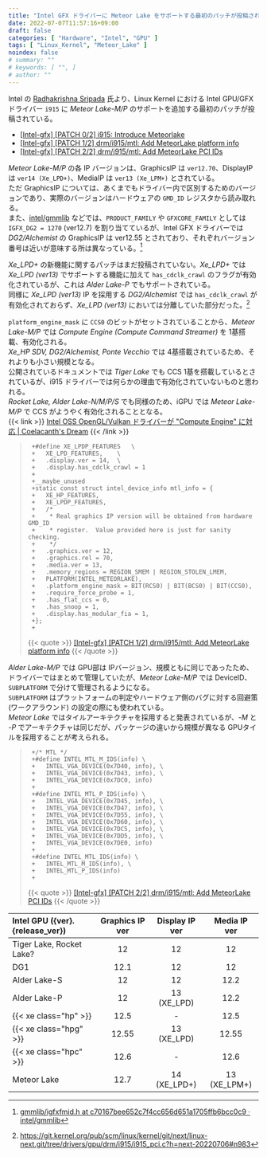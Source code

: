 ```yaml
---
title: "Intel GFX ドライバーに Meteor Lake をサポートする最初のパッチが投稿される ―― Gen12.7, Xe_LPD+, Xe_LPM+"
date: 2022-07-07T11:57:16+09:00
draft: false
categories: [ "Hardware", "Intel", "GPU" ]
tags: [ "Linux_Kernel", "Meteor_Lake" ]
noindex: false
# summary: ""
# keywords: [ "", ]
# author: ""
---
```


Intel の [Radhakrishna Sripada](https://www.linkedin.com/in/rkinvictus) 氏より、Linux Kernel における Intel GPU/GFX ドライバー `i915` に *Meteor Lake-M/P* のサポートを追加する最初のパッチが投稿されている。  

 * [[Intel-gfx] [PATCH 0/2] i915: Introduce Meteorlake](https://lists.freedesktop.org/archives/intel-gfx/2022-July/301011.html)
 * [[Intel-gfx] [PATCH 1/2] drm/i915/mtl: Add MeteorLake platform info](https://lists.freedesktop.org/archives/intel-gfx/2022-July/301009.html)
 * [[Intel-gfx] [PATCH 2/2] drm/i915/mtl: Add MeteorLake PCI IDs](https://lists.freedesktop.org/archives/intel-gfx/2022-July/301010.html)

*Meteor Lake-M/P* の各 IP バージョンは、GraphicsIP は `ver12.70`、DisplayIP は `ver14 (Xe_LPD+)`、MediaIP は `ver13 (Xe_LPM+)` とされている。  
ただ GraphicsIP については、あくまでもドライバー内で区別するためのバージョンであり、実際のバージョンはハードウェアの `GMD_ID` レジスタから読み取れる。  
また、[intel/gmmlib](https://github.com/intel/gmmlib) などでは、`PRODUCT_FAMILY` や `GFXCORE_FAMILY` としては `IGFX_DG2 = 1270` (ver12.7) を割り当てているが、Intel GFX ドライバーでは *DG2/Alchemist* の GraphicsIP は ver12.55 とされており、それぞれバージョン番号は近いが意味する所は異なっている。[^gmmlib]  

[^gmmlib]: [gmmlib/igfxfmid.h at c70167bee652c7f4cc656d651a1705ffb6bcc0c9 · intel/gmmlib](https://github.com/intel/gmmlib/blob/c70167bee652c7f4cc656d651a1705ffb6bcc0c9/Source/inc/common/igfxfmid.h#L69-L82)

*Xe_LPD+* の新機能に関するパッチはまだ投稿されていない。*Xe_LPD+* では *Xe_LPD (ver13)* でサポートする機能に加えて `has_cdclk_crawl` のフラグが有効化されているが、これは *Alder Lake-P* でもサポートされている。  
同様に *Xe_LPD (ver13)* IP を採用する *DG2/Alchemist* では `has_cdclk_crawl` が有効化されておらず、*Xe_LPD (ver13)* においては分離していた部分だった。[^cdclk_crawl]  

[^cdclk_crawl]: <https://git.kernel.org/pub/scm/linux/kernel/git/next/linux-next.git/tree/drivers/gpu/drm/i915/i915_pci.c?h=next-20220706#n983>

`platform_engine_mask` に `CCS0` のビットがセットされていることから、*Meteor Lake-M/P* では *Compute Engine (Compute Command Streamer)* を 1基搭載、有効化される。  
*Xe_HP SDV, DG2/Alchemist, Ponte Vecchio* では 4基搭載されているため、それよりも小さい規模となる。  
公開されているドキュメントでは *Tiger Lake* でも CCS 1基を搭載しているとされているが、i915 ドライバーでは何らかの理由で有効化されていないものと思われる。  
*Rocket Lake, Alder Lake-N/M/P/S* でも同様のため、iGPU では *Meteor Lake-M/P* で CCS がようやく有効化されることとなる。  
{{< link >}} [Intel OSS OpenGL/Vulkan ドライバーが "Compute Engine" に対応 | Coelacanth's Dream](/posts/2022/06/16/intel-ccs-mesa3d/) {{< /link >}}

 > 		+#define XE_LPDP_FEATURES	\
 > 		+	XE_LPD_FEATURES,	\
 > 		+	.display.ver = 14,	\
 > 		+	.display.has_cdclk_crawl = 1
 > 		+
 > 		+__maybe_unused
 > 		+static const struct intel_device_info mtl_info = {
 > 		+	XE_HP_FEATURES,
 > 		+	XE_LPDP_FEATURES,
 > 		+	/*
 > 		+	 * Real graphics IP version will be obtained from hardware GMD_ID
 > 		+	 * register.  Value provided here is just for sanity checking.
 > 		+	 */
 > 		+	.graphics.ver = 12,
 > 		+	.graphics.rel = 70,
 > 		+	.media.ver = 13,
 > 		+	.memory_regions = REGION_SMEM | REGION_STOLEN_LMEM,
 > 		+	PLATFORM(INTEL_METEORLAKE),
 > 		+	.platform_engine_mask = BIT(RCS0) | BIT(BCS0) | BIT(CCS0),
 > 		+	.require_force_probe = 1,
 > 		+	.has_flat_ccs = 0,
 > 		+	.has_snoop = 1,
 > 		+	.display.has_modular_fia = 1,
 > 		+};
 > 		+
 >
 > {{< quote >}} [[Intel-gfx] [PATCH 1/2] drm/i915/mtl: Add MeteorLake platform info](https://lists.freedesktop.org/archives/intel-gfx/2022-July/301009.html) {{< /quote >}}

*Alder Lake-M/P* では GPU部は IPバージョン、規模ともに同じであったため、ドライバーではまとめて管理していたが、*Meteor Lake-M/P* では DeviceID、`SUBPLATFORM` で分けて管理されるようになる。  
`SUBPLATFORM` はプラットフォームの判定やハードウェア側のバグに対する回避策 (ワークアラウンド) の設定の際にも使われている。  
*Meteor Lake* ではタイルアーキテクチャを採用すると発表されているが、*-M* と *-P* でアーキテクチャは同じだが、パッケージの違いから規模が異なる GPUタイルを採用することが考えられる。  

 > 		+/* MTL */
 > 		+#define INTEL_MTL_M_IDS(info) \
 > 		+	INTEL_VGA_DEVICE(0x7D40, info), \
 > 		+	INTEL_VGA_DEVICE(0x7D43, info), \
 > 		+	INTEL_VGA_DEVICE(0x7DC0, info)
 > 		+
 > 		+#define INTEL_MTL_P_IDS(info) \
 > 		+	INTEL_VGA_DEVICE(0x7D45, info), \
 > 		+	INTEL_VGA_DEVICE(0x7D47, info), \
 > 		+	INTEL_VGA_DEVICE(0x7D55, info), \
 > 		+	INTEL_VGA_DEVICE(0x7D60, info), \
 > 		+	INTEL_VGA_DEVICE(0x7DC5, info), \
 > 		+	INTEL_VGA_DEVICE(0x7DD5, info), \
 > 		+	INTEL_VGA_DEVICE(0x7DE0, info)
 > 		+
 > 		+#define INTEL_MTL_IDS(info) \
 > 		+	INTEL_MTL_M_IDS(info), \
 > 		+	INTEL_MTL_P_IDS(info)
 > 		+
 >
 > {{< quote >}} [[Intel-gfx] [PATCH 2/2] drm/i915/mtl: Add MeteorLake PCI IDs](https://lists.freedesktop.org/archives/intel-gfx/2022-July/301010.html) {{< /quote >}}

| Intel GPU ({ver}.{release_ver}) | Graphics IP ver | Display IP ver | Media IP ver |
| :-- | :--: | :--: | :--: |
| Tiger Lake, Rocket Lake? | 12 | 12 | 12 |
| DG1 | 12.1 | 12 | 12 |
| Alder Lake-S | 12 | 12 | 12.2 |
| Alder Lake-P | 12 | 13 (XE_LPD) | 12.2 |
| {{< xe class="hp" >}} | 12.5 | - | 12.5 |
| {{< xe class="hpg" >}} | 12.55 | 13 (XE_LPD) | 12.55 |
| {{< xe class="hpc" >}} | 12.6 | - | 12.6 |
| Meteor Lake | 12.7 | 14 (XE_LPD+) | 13 (XE_LPM+) |

